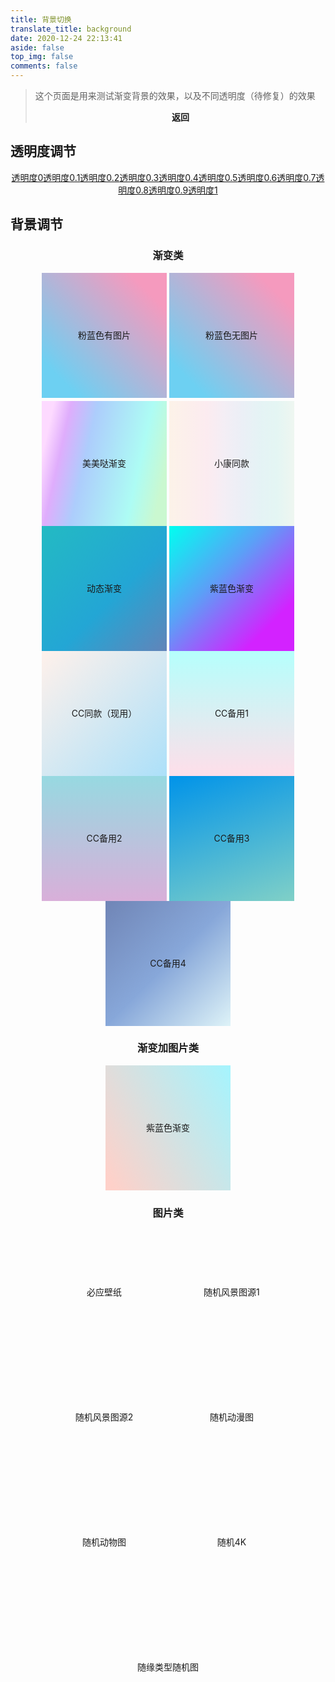```yaml
---
title: 背景切换
translate_title: background
date: 2020-12-24 22:13:41
aside: false
top_img: false
comments: false
---
```


<style>
	#aside_content .card-widget,#recent-posts>.recent-post-item,.layout_page>div:first-child:not(.recent-posts),.layout_post>#page,.layout_post>#post,.read-mode .layout_post>#post {
    background: var(--light_bg_color)
}

[data-theme=dark] #nav,[data-theme=dark] .layout_page>div:first-child:not(.recent-posts),[data-theme=dark] .layout_post>#post {
    background-color: var(--dark_bg_color)
</style>

<script>
// 获取标签
// 全局背景div
var web_bg = document.getElementById("web_bg");
// 公共父级
var content_inner = document.getElementById("content-inner");
// 获取Cookies
// 透明度
var opacity = Cookies.get("opacity");
// 背景
var bg = Cookies.get("bg");
// 动画
var animation = Cookies.get("animation");
// 背景类型
var type = Cookies.get("type");
// 声明遍历 用于记录当前color
// 设置背景
if (bg) {
  web_bg.style.background = bg;
  web_bg.setAttribute("data-type", type);
  if (animation) {
    web_bg.style.animation = animation;
  }
}
function setColor(opacity) {
  // style="--light_bg_color: rgb(255, 255, 255,.3);--dark_bg_color: rgba(18,18,18,.2);"
  var light_bg_color = "--light_bg_color: rgb(255, 255, 255," + opacity + ");";
  var dark_bg_color = "--dark_bg_color: rgba(18,18,18," + opacity + ");";
  content_inner.setAttribute("style", light_bg_color + dark_bg_color);
}
setColor(opacity);
</script>

<style>@keyframes gradientBG{0%{background-position: 0% 50%;}50%{background-position: 100% 50%;}100% {background-position: 0% 50%;}}#rightside{display:none;}</style>

> 这个页面是用来测试渐变背景的效果，以及不同透明度（待修复）的效果<br><center><a onClick="javascript :history.back(-1);"> <b>返回</b></a></center>

## 透明度调节

<center style='margin-bottom:20px' id = 'opt'><a style="margin-bottom: 10px;"   href="#" class="button button-primary button-rounded button-small" data-opacity="0">透明度0</a><a style="margin-bottom: 10px;"   href="#" class="button button-primary button-rounded button-small" data-opacity="0.1">透明度0.1</a><a style="margin-bottom: 10px;"   href="#" class="button button-primary button-rounded button-small" data-opacity="0.2">透明度0.2</a><a style="margin-bottom: 10px;"   href="#" class="button button-primary button-rounded button-small" data-opacity="0.3">透明度0.3</a><a style="margin-bottom: 10px;"   href="#" class="button button-primary button-rounded button-small" data-opacity="0.4">透明度0.4</a><a style="margin-bottom: 10px;"   href="#" class="button button-primary button-rounded button-small" data-opacity="0.5">透明度0.5</a><a style="margin-bottom: 10px;"   href="#" class="button button-primary button-rounded button-small" data-opacity="0.6">透明度0.6</a><a style="margin-bottom: 10px;"   href="#" class="button button-primary button-rounded button-small" data-opacity="0.7">透明度0.7</a><a style="margin-bottom: 10px;"   href="#" class="button button-primary button-rounded button-small" data-opacity="0.8">透明度0.8</a><a style="margin-bottom: 10px;"   href="#" class="button button-primary button-rounded button-small" data-opacity="0.9">透明度0.9</a><a style="margin-bottom: 10px;"   href="#" class="button button-primary button-rounded button-small" data-opacity="1">透明度1</a></center>

## 背景调节

<div id='demo_style' style='text-align:center;margin:0 auto;'>


### 渐变类

<div data-type="photo" class='bg_test' style="display:inline-block;width: 200px;height:200px;background: url(&quot;https://ae01.alicdn.com/kf/H5662031fbf344418aa2c8bf74c68826eV.png&quot;),linear-gradient(45deg, #6dd0f2 15%, #f59abe 85%);text-align: center;line-height: 200px;margin-bottom:5px;cursor: pointer;">粉蓝色有图片</div>

<div data-type="photo" class='bg_test' style="display:inline-block;width: 200px;height:200px;background: linear-gradient(45deg, #6dd0f2 15%, #f59abe 85%);text-align: center;line-height: 200px;cursor: pointer;">粉蓝色无图片</div>

<div data-type="photo" class='bg_test' style="display:inline-block;width: 200px;height:200px;background: linear-gradient(102.7deg,#fddaff 8.2%,#dfadfc 19.6%,#adcdfc 36.8%,#adfcf4 73.2%,#caf8d0 90.9%);text-align: center;line-height: 200px;cursor: pointer;">美美哒渐变</div>

<div data-type="color" class='bg_test' style="display:inline-block;width: 200px;height:200px; background: linear-gradient(90deg,rgba(247,149,51,.1) 0,rgba(243,112,85,.1) 15%,rgba(239,78,123,.1) 30%,rgba(161,102,171,.1) 44%,rgba(80,115,184,.1) 58%,rgba(16,152,173,.1) 72%,rgba(7,179,155,.1) 86%,rgba(109,186,130,.1) 100%);text-align: center;line-height: 200px;cursor: pointer;">小康同款</div>

<div data-type="photo" class='bg_test' style="display:inline-block;width: 200px;height:200px; background: linear-gradient(-45deg, #ee7752, #e73c7e, #23a6d5, #23d5ab);    background-size: 400% 400%;animation: gradientBG 15s ease infinite;text-align: center;line-height: 200px;cursor: pointer;">动态渐变</div>

<div data-type="photo" class='bg_test' style="display:inline-block;width: 200px;height:200px; background: linear-gradient(to right bottom, rgb(0, 255, 240), rgb(92, 159, 247) 40%, rgb(211, 34, 255) 80%);text-align: center;line-height: 200px;cursor: pointer;">紫蓝色渐变</div>


<div data-type="photo" class='bg_test' style="display:inline-block;width: 200px;height:200px; background: linear-gradient(135deg,#fff1eb,#ace0f9);text-align: center;line-height: 200px;cursor: pointer;">CC同款（现用）</div>

<div data-type="photo" class='bg_test' style="display:inline-block;width: 200px;height:200px; background: linear-gradient(0deg, #FFDEE9 0%, #B5FFFC 100%);text-align: center;line-height: 200px;cursor: pointer;">CC备用1</div>

<div data-type="photo" class='bg_test' style="display:inline-block;width: 200px;height:200px; background: linear-gradient(0deg, #D9AFD9 0%, #97D9E1 100%);text-align: center;line-height: 200px;cursor: pointer;">CC备用2</div>

<div data-type="photo" class='bg_test' style="display:inline-block;width: 200px;height:200px; background: linear-gradient(160deg, #0093E9 0%, #80D0C7 100%);text-align: center;line-height: 200px;cursor: pointer;">CC备用3</div>

<div data-type="photo" class='bg_test' style="display:inline-block;width: 200px;height:200px; background: linear-gradient(-225deg, #7085B6 0%, #87A7D9 50%, #DEF3F8 100%);text-align: center;line-height: 200px;cursor: pointer;">CC备用4</div>

### 渐变加图片类

<div data-type="photo" class='bg_test' style="display:inline-block;width: 200px;height:200px; background: linear-gradient(60deg, rgba(255, 165, 150, 0.5) 5%, rgba(0, 228, 255, 0.35)), url(https://ae01.alicdn.com/kf/H18a4b998752a4ae68b8e85d432a5aef0l.png),url(https://ae01.alicdn.com/kf/H21b5f6b8496141a1979a33666e1074d9x.jpg)0% 0% / cover;text-align: center;line-height: 200px;cursor: pointer; background-size: cover;">紫蓝色渐变</div>

### 图片类

<div data-type="photo" class='bg_test' style="display:inline-block;width: 200px;height:200px; background: url(https://area.sinaapp.com/bingImg/);text-align: center;line-height: 200px;cursor: pointer; background-size: cover;">必应壁纸</div>

<div data-type="photo" class='bg_test' style="display:inline-block;width: 200px;height:200px; background: url(https://api.zylearning.top/api/wallpaper?lx=fj);text-align: center;line-height: 200px;cursor: pointer; background-size: cover;">随机风景图源1</div>

<div data-type="photo" class='bg_test' style="display:inline-block;width: 200px;height:200px; background: url(https://api.ixiaowai.cn/gqapi/gqapi.php);text-align: center;line-height: 200px;cursor: pointer; background-size: cover;">随机风景图源2</div>

<div data-type="photo" class='bg_test' style="display:inline-block;width: 200px;height:200px; background: url(https://api.zylearning.top/api/wallpaper?lx=dm);text-align: center;line-height: 200px;cursor: pointer; background-size: cover;">随机动漫图</div>

<div data-type="photo" class='bg_test' style="display:inline-block;width: 200px;height:200px; background: url(https://api.zylearning.top/api/wallpaper?lx=dw);text-align: center;line-height: 200px;cursor: pointer; background-size: cover;">随机动物图</div>

<div data-type="photo" class='bg_test' style="display:inline-block;width: 200px;height:200px; background: url(https://api.zylearning.top/api/wallpaper?lx=4k);text-align: center;line-height: 200px;cursor: pointer; background-size: cover;">随机4K</div>

<div data-type="photo" class='bg_test' style="display:inline-block;width: 200px;height:200px; background: url(https://api.zylearning.top/api/wallpaper);text-align: center;line-height: 200px;cursor: pointer; background-size: cover;">随缘类型随机图</div>

</div>


<script>var article_container=document.getElementById("demo_style"),opt=document.getElementById("opt");article_container.addEventListener("click",function(e){var t=e.target;"DIV"===t.nodeName&&"bg_test"===t.className&&(web_bg.style.background=t.style.background,web_bg.style.animation=t.style.animation),Cookies.set("bg",t.style.background,{expires:1}),Cookies.set("animation",t.style.animation,{expires:1}),Cookies.set("type",t.getAttribute("data-type"),{expires:1})}),opt.addEventListener("click",function(e){var t=e.target;if("A"===t.nodeName){var a=t.getAttribute("data-opacity");if(a){Cookies.set("opacity",a,{expires:1});var n="--light_bg_color: rgb(255, 255, 255,"+a+");",i="--dark_bg_color: rgba(18,18,18,"+a+");";document.getElementById("content-inner").setAttribute("style",n+i)}}e.preventDefault()});</script>